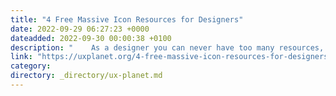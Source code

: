 ```yaml
---
title: "4 Free Massive Icon Resources for Designers"
date: 2022-09-29 06:27:23 +0000
dateadded: 2022-09-30 00:00:38 +0100
description: "    As a designer you can never have too many resources, so in this article I’ve put together 4 databases that total over 17,000+ icons…  Continue reading on UX Planet »  "
link: "https://uxplanet.org/4-free-massive-icon-resources-for-designers-d0d0d640465a?source=rss----819cc2aaeee0---4"
category:
directory: _directory/ux-planet.md
---
```

